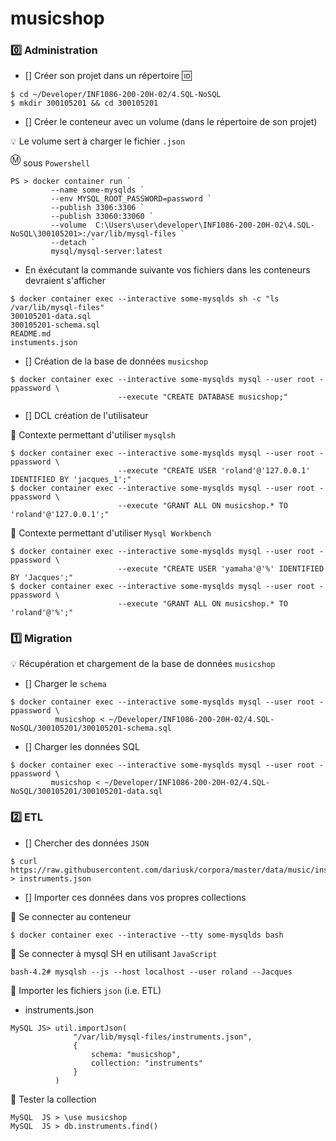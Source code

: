 # musicshop

### :zero: Administration

- [] Créer son projet dans un répertoire :id:

```
$ cd ~/Developer/INF1086-200-20H-02/4.SQL-NoSQL
$ mkdir 300105201 && cd 300105201
```


- [] Créer le conteneur avec un volume (dans le répertoire de son projet)


:bulb: Le volume sert à charger le fichier `.json`



<sup>:m:</sup> sous `Powershell`

```
PS > docker container run `
         --name some-mysqlds `
         --env MYSQL_ROOT_PASSWORD=password `
         --publish 3306:3306 `
         --publish 33060:33060 `
         --volume  C:\Users\user\developer\INF1086-200-20H-02\4.SQL-NoSQL\300105201>:/var/lib/mysql-files `
         --detach `
         mysql/mysql-server:latest
```

* En éxécutant la commande suivante vos fichiers dans les conteneurs devraient s'afficher

```
$ docker container exec --interactive some-mysqlds sh -c "ls /var/lib/mysql-files"
300105201-data.sql
300105201-schema.sql
README.md
instuments.json
```



- [] Création de la base de données `musicshop`

```
$ docker container exec --interactive some-mysqlds mysql --user root -ppassword \
                        --execute "CREATE DATABASE musicshop;"
```

- []  DCL création de l'utilisateur

:pushpin: Contexte permettant d'utiliser `mysqlsh` 

```
$ docker container exec --interactive some-mysqlds mysql --user root -ppassword \
                        --execute "CREATE USER 'roland'@'127.0.0.1' IDENTIFIED BY 'jacques_1';"
$ docker container exec --interactive some-mysqlds mysql --user root -ppassword \
                        --execute "GRANT ALL ON musicshop.* TO 'roland'@'127.0.0.1';"
```

:pushpin: Contexte permettant d'utiliser `Mysql Workbench` 


```
$ docker container exec --interactive some-mysqlds mysql --user root -ppassword \
                        --execute "CREATE USER 'yamaha'@'%' IDENTIFIED BY 'Jacques';"
$ docker container exec --interactive some-mysqlds mysql --user root -ppassword \
                        --execute "GRANT ALL ON musicshop.* TO 'roland'@'%';"
```

### :one: Migration

:bulb: Récupération et chargement de la base de données `musicshop`

- [] Charger le `schema`

```
$ docker container exec --interactive some-mysqlds mysql --user root -ppassword \
          musicshop < ~/Developer/INF1086-200-20H-02/4.SQL-NoSQL/300105201/300105201-schema.sql
```

- [] Charger les données SQL

```
$ docker container exec --interactive some-mysqlds mysql --user root -ppassword \
         musicshop < ~/Developer/INF1086-200-20H-02/4.SQL-NoSQL/300105201/300105201-data.sql
```

### :two: ETL

- [] Chercher des données `JSON`

```
$ curl https://raw.githubusercontent.com/dariusk/corpora/master/data/music/instruments.json > instruments.json
```

- [] Importer ces données dans vos propres collections

:pushpin: Se connecter au conteneur

```
$ docker container exec --interactive --tty some-mysqlds bash
```

:pushpin: Se connecter à mysql SH en utilisant `JavaScript`

```
bash-4.2# mysqlsh --js --host localhost --user roland --Jacques
```

:pushpin: Importer les fichiers `json` (i.e. ETL)

* instruments.json

```
MySQL JS> util.importJson(
              "/var/lib/mysql-files/instruments.json", 
              {
                  schema: "musicshop", 
                  collection: "instruments"
              }
          )
```

:pushpin: Tester la collection

```
MySQL  JS > \use musicshop
MySQL  JS > db.instruments.find()
```
